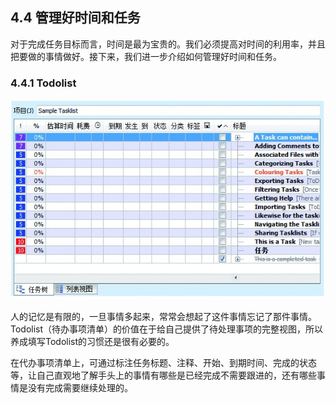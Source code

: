 ## 4.4 管理好时间和任务

对于完成任务目标而言，时间是最为宝贵的。我们必须提高对时间的利用率，并且把要做的事情做好。接下来，我们进一步介绍如何管理好时间和任务。

### 4.4.1 Todolist

![](images/image02076.jpeg)

人的记忆是有限的，一旦事情多起来，常常会想起了这件事情忘记了那件事情。Todolist（待办事项清单）的价值在于给自己提供了待处理事项的完整视图，所以养成填写Todolist的习惯还是很有必要的。

在代办事项清单上，可通过标注任务标题、注释、开始、到期时间、完成的状态等，让自己直观地了解手头上的事情有哪些是已经完成不需要跟进的，还有哪些事情是没有完成需要继续处理的。
